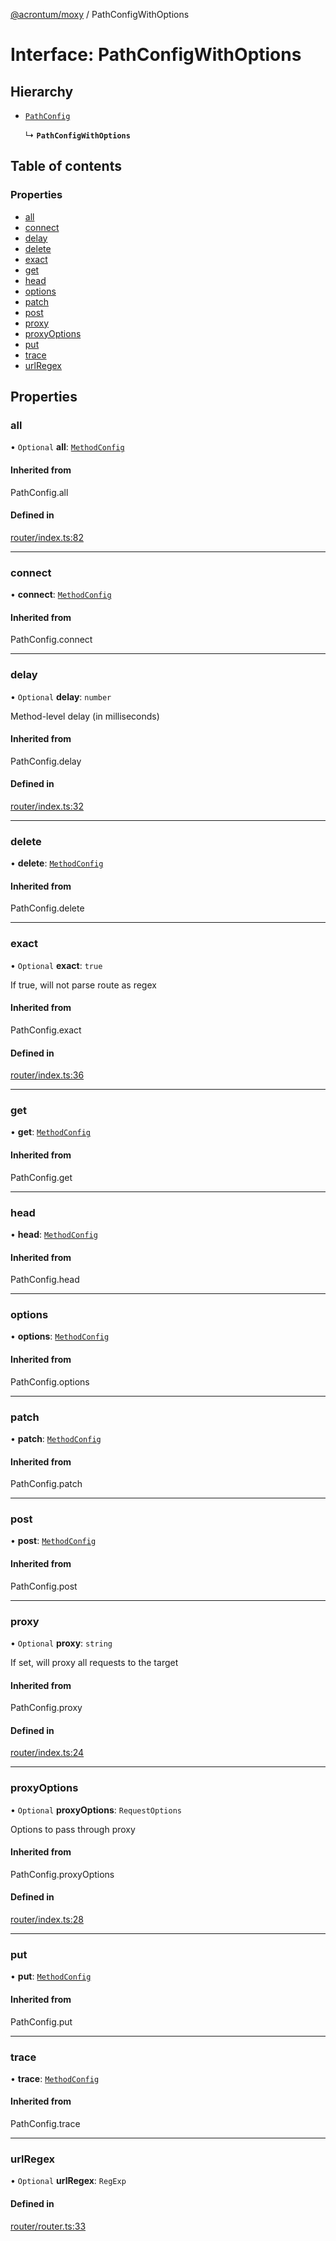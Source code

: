 [@acrontum/moxy](../README.md) / PathConfigWithOptions

# Interface: PathConfigWithOptions

## Hierarchy

- [`PathConfig`](../README.md#pathconfig)

  ↳ **`PathConfigWithOptions`**

## Table of contents

### Properties

- [all](PathConfigWithOptions.md#all)
- [connect](PathConfigWithOptions.md#connect)
- [delay](PathConfigWithOptions.md#delay)
- [delete](PathConfigWithOptions.md#delete)
- [exact](PathConfigWithOptions.md#exact)
- [get](PathConfigWithOptions.md#get)
- [head](PathConfigWithOptions.md#head)
- [options](PathConfigWithOptions.md#options)
- [patch](PathConfigWithOptions.md#patch)
- [post](PathConfigWithOptions.md#post)
- [proxy](PathConfigWithOptions.md#proxy)
- [proxyOptions](PathConfigWithOptions.md#proxyoptions)
- [put](PathConfigWithOptions.md#put)
- [trace](PathConfigWithOptions.md#trace)
- [urlRegex](PathConfigWithOptions.md#urlregex)

## Properties

### all

• `Optional` **all**: [`MethodConfig`](../README.md#methodconfig)

#### Inherited from

PathConfig.all

#### Defined in

[router/index.ts:82](https://github.com/acrontum/moxy/blob/527f192/src/router/index.ts#L82)

___

### connect

• **connect**: [`MethodConfig`](../README.md#methodconfig)

#### Inherited from

PathConfig.connect

___

### delay

• `Optional` **delay**: `number`

Method-level delay (in milliseconds)

#### Inherited from

PathConfig.delay

#### Defined in

[router/index.ts:32](https://github.com/acrontum/moxy/blob/527f192/src/router/index.ts#L32)

___

### delete

• **delete**: [`MethodConfig`](../README.md#methodconfig)

#### Inherited from

PathConfig.delete

___

### exact

• `Optional` **exact**: ``true``

If true, will not parse route as regex

#### Inherited from

PathConfig.exact

#### Defined in

[router/index.ts:36](https://github.com/acrontum/moxy/blob/527f192/src/router/index.ts#L36)

___

### get

• **get**: [`MethodConfig`](../README.md#methodconfig)

#### Inherited from

PathConfig.get

___

### head

• **head**: [`MethodConfig`](../README.md#methodconfig)

#### Inherited from

PathConfig.head

___

### options

• **options**: [`MethodConfig`](../README.md#methodconfig)

#### Inherited from

PathConfig.options

___

### patch

• **patch**: [`MethodConfig`](../README.md#methodconfig)

#### Inherited from

PathConfig.patch

___

### post

• **post**: [`MethodConfig`](../README.md#methodconfig)

#### Inherited from

PathConfig.post

___

### proxy

• `Optional` **proxy**: `string`

If set, will proxy all requests to the target

#### Inherited from

PathConfig.proxy

#### Defined in

[router/index.ts:24](https://github.com/acrontum/moxy/blob/527f192/src/router/index.ts#L24)

___

### proxyOptions

• `Optional` **proxyOptions**: `RequestOptions`

Options to pass through proxy

#### Inherited from

PathConfig.proxyOptions

#### Defined in

[router/index.ts:28](https://github.com/acrontum/moxy/blob/527f192/src/router/index.ts#L28)

___

### put

• **put**: [`MethodConfig`](../README.md#methodconfig)

#### Inherited from

PathConfig.put

___

### trace

• **trace**: [`MethodConfig`](../README.md#methodconfig)

#### Inherited from

PathConfig.trace

___

### urlRegex

• `Optional` **urlRegex**: `RegExp`

#### Defined in

[router/router.ts:33](https://github.com/acrontum/moxy/blob/527f192/src/router/router.ts#L33)
